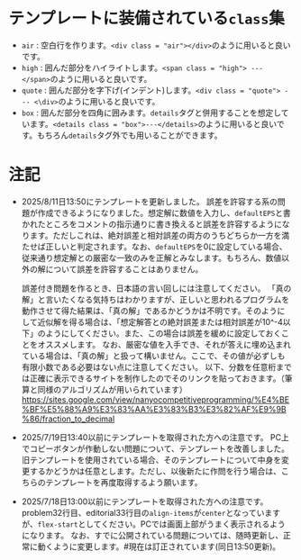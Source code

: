 # テンプレートに装備されている`class`集

- `air` : 空白行を作ります。`<div class = "air"></div>`のように用いると良いです。
- `high` : 囲んだ部分をハイライトします。`<span class = "high"> --- </span>`のように用いると良いです。
- `quote` : 囲んだ部分を字下げ(インデント)します。`<div class = "quote"> --- <\div>`のように用いると良いです。
- `box` : 囲んだ部分を四角に囲みます。`details`タグと併用することを想定しています。`<details class = "box">---</details>`のように用いると良いです。もちろん`details`タグ外でも用いることができます。


# 注記
- 2025/8/11日13:50にテンプレートを更新しました。
  誤差を許容する系の問題が作成できるようになりました。想定解に数値を入力し、`defaultEPS`と書かれたところをコメントの指示通りに書き換えると誤差を許容するようになります。ただしこれは、絶対誤差と相対誤差の両方のうちどちらか一方を満たせば正しいと判定されます。なお、`defaultEPS`を$0$に設定している場合、従来通り想定解との厳密な一致のみを正解とみなします。もちろん、数値以外の解について誤差を許容することはありません。
  
  誤差付き問題を作るとき、日本語の言い回しには注意してください。
「真の解」と言いたくなる気持ちはわかりますが、正しいと思われるプログラムを動作させて得た結果は、「真の解」であるかどうかは不明です。そのようにして近似解を得る場合は、「想定解答との絶対誤差または相対誤差が10^-4以下」のようにしてください。また、この場合は誤差を緩めに設定しておくことをオススメします。
なお、厳密な値を入手でき、それが答えに埋め込まれている場合は、「真の解」と扱って構いません。ここで、その値が必ずしも有限小数である必要はない点に注意してください。
以下、分数を任意桁までは正確に表示できるサイトを制作したのでそのリンクを貼っておきます。（筆算と同様のアルゴリズムが用いられています）
https://sites.google.com/view/nanyocompetitiveprogramming/%E4%BE%BF%E5%88%A9%E3%83%AA%E3%83%B3%E3%82%AF%E9%9B%86/fraction_to_decimal

- 2025/7/19日13:40以前にテンプレートを取得された方への注意です。
PC上でコピーボタンが作動しない問題について、テンプレートを改善しました。旧テンプレートを使用されている場合、そのテンプレートについて中身を変更するかどうかは任意とします。ただし、以後新たに作問を行う場合は、こちらのテンプレートを再度取得するよう願います。

- 2025/7/18日13:00以前にテンプレートを取得された方への注意です。
problem32行目、editorial33行目の`align-items`が`center`となっていますが、`flex-start`としてください。PCでは画面上部がうまく表示されるようになります。
なお、すでに公開されている問題については、随時更新し、正常に動くように変更します。#現在は訂正されています(同日13:50更新)。
